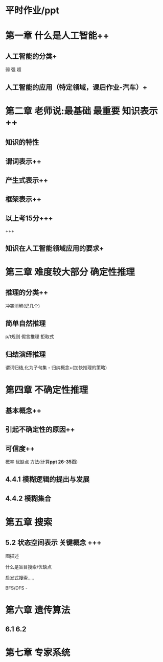 # 平时作业/ppt

# 第一章 什么是人工智能++

## 人工智能的分类+

弱 强 超

## 人工智能的应用（特定领域，课后作业-汽车）+



# 第二章 老师说:最基础 最重要 知识表示++

##  知识的特性

## 谓词表示++



## 产生式表示++



## 框架表示++

## **以上考15分+++**

+++

## 知识在人工智能领域应用的要求+



# 第三章 难度较大部分 确定性推理

## 推理的分类++

冲突消解(记几个)

## 简单自然推理

p/t规则 假言推理 拒取式

## 归结演绎推理

谓词归结,化为子句集 **-**
归纳概念+(加快推理的策略)



# 第四章 不确定性推理

## 基本概念++

## 引起不确定性的原因++

## 可信度++

概率
优缺点
方法(计算**ppt 26-35页**)

## 4.4.1 模糊逻辑的提出与发展 

## 4.4.2 模糊集合

# 第五章 搜索

## 5.2 状态空间表示 关键概念 +++

图描述

什么是盲目搜索/优缺点

启发式搜索.....

BFS/DFS -

# 第六章 遗传算法

## 6.1 6.2

# 第七章 专家系统

